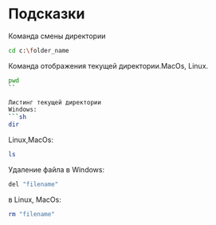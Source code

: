 # Подсказки

Команда смены директории
```sh
cd c:\folder_name
```

Команда отображения текущей директории.MacOs, Linux.
```sh
pwd
``

Листинг текущей директории
Windows:
```sh
dir
```
Linux,MacOs:
```sh
ls
```

Удаление файла в Windows:
```sh 
del "filename"
```
в Linux, MacOs:
```sh
rm "filename"
